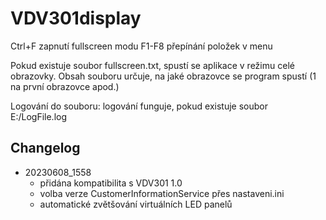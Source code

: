 # VDV301display


Ctrl+F zapnutí fullscreen modu
F1-F8 přepínání položek v menu

Pokud existuje soubor fullscreen.txt, spustí se aplikace v režimu celé obrazovky.
Obsah souboru určuje, na jaké obrazovce se program spustí (1 na první obrazovce apod.)

Logování do souboru: 
logování funguje, pokud existuje soubor E:/LogFile.log

## Changelog
- 20230608_1558
    - přidána kompatibilita s VDV301 1.0
    - volba verze CustomerInformationService přes nastaveni.ini
    - automatické zvětšování virtuálních LED panelů